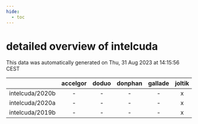 ```yaml
---
hide:
  - toc
---
```


detailed overview of intelcuda
==============================


This data was automatically generated on Thu, 31 Aug 2023 at 14:15:56 CEST  

| |accelgor|doduo|donphan|gallade|joltik|skitty|swalot|victini|
| :---: | :---: | :---: | :---: | :---: | :---: | :---: | :---: | :---: |
|intelcuda/2020b|-|-|-|-|x|-|-|-|
|intelcuda/2020a|-|-|-|-|x|-|-|-|
|intelcuda/2019b|-|-|-|-|x|-|-|-|
